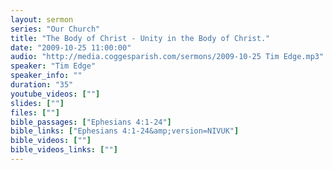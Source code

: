 ```yaml
---
layout: sermon
series: "Our Church"
title: "The Body of Christ - Unity in the Body of Christ."
date: "2009-10-25 11:00:00"
audio: "http://media.coggesparish.com/sermons/2009-10-25 Tim Edge.mp3"
speaker: "Tim Edge"
speaker_info: ""
duration: "35"
youtube_videos: [""]
slides: [""]
files: [""]
bible_passages: ["Ephesians 4:1-24"]
bible_links: ["Ephesians 4:1-24&amp;version=NIVUK"]
bible_videos: [""]
bible_videos_links: [""]
---
```

